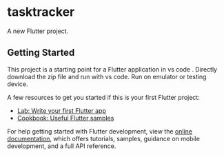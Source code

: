 # tasktracker

A new Flutter project.

## Getting Started

This project is a starting point for a Flutter application in vs code .
Directly download the zip file and run with vs code.
Run on emulator or testing device.

A few resources to get you started if this is your first Flutter project:

- [Lab: Write your first Flutter app](https://docs.flutter.dev/get-started/codelab)
- [Cookbook: Useful Flutter samples](https://docs.flutter.dev/cookbook)

For help getting started with Flutter development, view the
[online documentation](https://docs.flutter.dev/), which offers tutorials,
samples, guidance on mobile development, and a full API reference.
